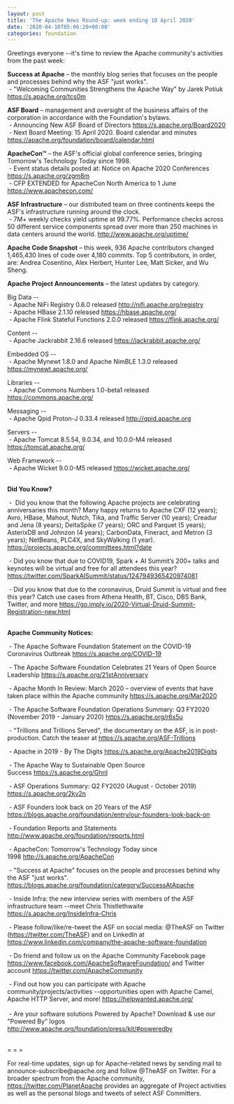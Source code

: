 ```yaml
---
layout: post
title: 'The Apache News Round-up: week ending 10 April 2020'
date: '2020-04-10T05:06:20+00:00'
categories: foundation
---
```

<p></p><p>Greetings everyone --it's time to review the Apache community's activities from the past week:</p><p><strong></strong><b><span class="il">Success</span> at Apache</b> – the monthly blog series that focuses on the people and processes behind why the ASF "just works".<br>
&nbsp;- "Welcoming Communities Strengthens the Apache Way" by Jarek Potiuk <a href="https://s.apache.org/tcs0m" target="_blank">https://s.apache.org/tcs0m</a><br></p><p><strong>ASF Board</strong> – management and oversight of the business affairs of the corporation in accordance with the Foundation's bylaws.<br>&nbsp;-&nbsp;Announcing New ASF Board of Directors&nbsp;<a href="https://s.apache.org/Board2020" target="_blank">https://s.apache.org/Board2020</a>&nbsp;<br>&nbsp;- Next Board Meeting: 15 April 2020. Board calendar and minutes <a href="https://apache.org/foundation/board/calendar.html" target="_blank">https://apache.org/foundation/board/calendar.html</a><br></p><a href="http://apache.org/foundation/board/calendar.html"><strong></strong></a><p><strong>ApacheCon™</strong> – the ASF's official global conference series, bringing Tomorrow's Technology Today since 1998.<br>&nbsp;- Event status details posted at: Notice on Apache 2020 Conferences <a href="https://s.apache.org/zgm8m" target="_blank">https://s.apache.org/zgm8m</a> <br>&nbsp;- CFP EXTENDED for ApacheCon North America to 1 June <a href="https://www.apachecon.com/" rel="noreferrer" target="_blank" data-saferedirecturl="https://www.google.com/url?q=https://www.apachecon.com/&amp;source=gmail&amp;ust=1586580638108000&amp;usg=AFQjCNHWvI4YD7_WAkITrTu6zUFosJod2Q">https://www.apachecon.com/</a></p><p><strong></strong></p><p><strong>ASF Infrastructure</strong> – our distributed team on three continents keeps the ASF's infrastructure running around the clock.<br>&nbsp;-
 7M+ weekly checks yield uptime at 99.77%. Performance checks across 50 
different service components spread over more than 250 machines in data 
centers around the world.&nbsp;<a href="http://www.apache.org/uptime/" target="_blank">http://www.apache.org/uptime/</a><br></p> 
  <p><strong>Apache Code Snapshot</strong> – this week, 936 Apache contributors changed 1,465,430 lines of code over 4,180 commits. Top 5 contributors, in order, are: Andrea Cosentino, Alex Herbert, Hunter Lee, Matt Sicker, and Wu Sheng. &nbsp; &nbsp; &nbsp; &nbsp; <span><span>&nbsp; &nbsp;</span></span> &nbsp; &nbsp; &nbsp; </p> 
  <p><strong>Apache Project Announcements</strong>&nbsp;– the latest updates by category. 
  </p><p>
Big Data --<br>
&nbsp;- Apache <span class="il">NiFi</span> <span class="il">Registry</span> 0.6.0 released <a href="http://nifi.apache.org/registry" rel="noreferrer" target="_blank" data-saferedirecturl="https://www.google.com/url?q=http://nifi.apache.org/registry&amp;source=gmail&amp;ust=1586526178922000&amp;usg=AFQjCNFmnbvZwsUw26oaogKQSPGfNBe8DA">http://<span class="il">nifi</span>.apache.org/registr<wbr>y</a><br>&nbsp;- Apache <span class="il">HBase</span> 2.1.10 released <a href="https://hbase.apache.org/" rel="noreferrer" target="_blank" data-saferedirecturl="https://www.google.com/url?q=https://hbase.apache.org/&amp;source=gmail&amp;ust=1586527135918000&amp;usg=AFQjCNF9xPQa7dsCONbNkLnvHl-tWEyB5A">https://<span class="il">hbase</span>.apache.org/</a><br>&nbsp;- Apache Flink Stateful Functions 2.0.0 released <a href="https://flink.apache.org/" target="_blank">https://flink.apache.org/</a><br></p><p>Content --<br>
&nbsp;- Apache Jackrabbit 2.16.6 released <a href="https://jackrabbit.apache.org/" rel="noreferrer" target="_blank" data-saferedirecturl="https://www.google.com/url?q=https://jackrabbit.apache.org/&amp;source=gmail&amp;ust=1586524829003000&amp;usg=AFQjCNFiHuV9LOFAsHWygPQU9410oiMiYQ">https://<span class="il">jackrabbit</span>.apache.org/</a></p><p>Embedded OS -- <br>&nbsp;- Apache <span class="il">Mynewt</span> 1.8.0 and Apache NimBLE 1.3.0 released <a href="https://mynewt.apache.org/" target="_blank"> https://mynewt.apache.org/ </a></p><p>Libraries --<br>
&nbsp;- Apache Commons Numbers 1.0-beta1 released <a href="https://commons.apache.org/" rel="noreferrer" target="_blank" data-saferedirecturl="https://www.google.com/url?q=https://commons.apache.org/&amp;source=gmail&amp;ust=1586524820351000&amp;usg=AFQjCNG3B5G2Tih6ETrs1JRE9kaehGGMkQ">https://<span class="il">commons</span>.apache.org/</a></p><p>Messaging --<br>
&nbsp;- Apache <span class="il">Qpid</span> <span class="il">Proton-</span>J 0.33.4 released <a href="http://qpid.apache.org" rel="noreferrer" target="_blank" data-saferedirecturl="https://www.google.com/url?q=http://qpid.apache.org&amp;source=gmail&amp;ust=1586526352327000&amp;usg=AFQjCNEkBdx7e7SzlGxQ8_7FlM2LgMKB8A">http://<span class="il">qpid</span>.apache.org</a><br>
</p><p>Servers --<br>
&nbsp;- Apache <span class="il">Tomcat</span> 8.5.54, 9.0.34, and 10.0.0-M4 released<a href="https://tomcat.apache.org/" rel="noreferrer" target="_blank" data-saferedirecturl="https://www.google.com/url?q=https://tomcat.apache.org/&amp;source=gmail&amp;ust=1586580277114000&amp;usg=AFQjCNG1zjyy3OON3OaL_EJGPrMSCx10EQ"> https://<span class="il">tomcat</span>.apache.org/</a></p><p>Web Framework --<br>
&nbsp;- Apache <span class="il">Wicket</span> 9.0.0-M5 released <a href="https://wicket.apache.org/" rel="noreferrer" target="_blank" data-saferedirecturl="https://www.google.com/url?q=https://wicket.apache.org/&amp;source=gmail&amp;ust=1586525833287000&amp;usg=AFQjCNHSxkJ2_1TAGVqr-JMXw4HNRY2Asw">https://<span class="il">wicket</span>.apache.org/</a></p><br><strong>Did You Know?</strong> 
  <p>&nbsp;-&nbsp; 
Did you know that the following Apache projects are celebrating 
anniversaries this month? Many happy returns to Apache CXF (12 years); 
Avro, HBase, Mahout, Nutch, Tika, and Traffic Server (10 years); Creadur
 and Jena (8 years); DeltaSpike (7 years); ORC and Parquet (5 years); 
AsterixDB and Johnzon (4 years); CarbonData, Fineract, and Metron (3 
years); NetBeans, PLC4X, and SkyWalking (1 year). <a href="https://projects.apache.org/committees.html?date" rel="noreferrer" target="_blank" data-saferedirecturl="https://www.google.com/url?q=https://projects.apache.org/committees.html?date&amp;source=gmail&amp;ust=1586580638108000&amp;usg=AFQjCNEvwxqnkHlxn0rPIIoAnpUXsdBxaA">https://projects.apache.org/co<wbr>mmittees.html?date</a></p><p>&nbsp;- 
Did you know that due to COVID19, Spark + AI Summit’s 200+ talks and 
keynotes will be virtual and free for all attendees this year? <a href="https://twitter.com/SparkAISummit/status/1247949365420974081" rel="noreferrer" target="_blank" data-saferedirecturl="https://www.google.com/url?q=https://twitter.com/SparkAISummit/status/1247949365420974081&amp;source=gmail&amp;ust=1586580638108000&amp;usg=AFQjCNFyq8h9oSwcgIBb92ppsAMpSKOM0g">https://twitter.com/SparkAISum<wbr>mit/status/1247949365420974081</a></p><p>&nbsp;- Did you know that due to the coronavirus, Druid Summit is virtual and 
free this year? Catch use cases from Athena Health, BT, Cisco, DBS Bank,
 Twitter, and more <a href="https://go.imply.io/2020-Virtual-Druid-Summit-Registration-new.html" rel="noreferrer" target="_blank" data-saferedirecturl="https://www.google.com/url?q=https://go.imply.io/2020-Virtual-Druid-Summit-Registration-new.html&amp;source=gmail&amp;ust=1586580638108000&amp;usg=AFQjCNFxANVs4ohRpwqWOsTXECSj5407JQ">https://go.imply.io/2020-Virtu<wbr>al-Druid-Summit-Registration-<wbr>new.html</a><span style="font-size: 14px;"><br></span><br></p><p><strong>Apache Community Notices:</strong></p> 
  <p>&nbsp;- The Apache Software Foundation Statement on the COVID-19 Coronavirus Outbreak <a href="https://s.apache.org/COVID-19" target="_blank">https://s.apache.org/COVID-19</a>&nbsp;&nbsp;</p><p>&nbsp;- The Apache Software Foundation Celebrates 21 Years of Open Source Leadership <a href="https://s.apache.org/21stAnniversary" rel="noreferrer" target="_blank" data-saferedirecturl="https://www.google.com/url?q=https://s.apache.org/21stAnniversary&amp;source=gmail&amp;ust=1586580638108000&amp;usg=AFQjCNHhBfHrSsg8TFX4Lwsa4GFZdonhcA">https://s.apache.org/21stAnniv<wbr>ersary</a> </p><p>&nbsp;- Apache Month In Review: March 2020 – overview of events that have taken place within the Apache community <a href="https://s.apache.org/Mar2020" target="_blank">https://s.apache.org/Mar2020</a><br></p> 
  <p>&nbsp;- The Apache Software Foundation Operations Summary: Q3 FY2020 (November 2019 - January 2020)&nbsp;<a href="https://s.apache.org/r6s5u" target="_blank">https://s.apache.org/r6s5u</a>&nbsp;&nbsp;</p><p>&nbsp;- "Trillions and Trillions Served", the documentary on the ASF, is in post-production. Catch the teaser at&nbsp;<a href="https://s.apache.org/ASF-Trillions">https://s.apache.org/ASF-Trillions</a> </p> 
  <p>&nbsp;- Apache in 2019 - By The Digits&nbsp;<a href="https://s.apache.org/Apache2019Digits">https://s.apache.org/Apache2019Digits</a> </p> 
  <p>&nbsp;- The Apache Way to Sustainable Open Source Success&nbsp;<a href="https://s.apache.org/GhnI">https://s.apache.org/GhnI</a></p> 
  <p>&nbsp;- ASF Operations Summary: Q2 FY2020 (August - October 2019) <a href="https://s.apache.org/2kv2n">https://s.apache.org/2kv2n</a></p> 
  <p>&nbsp;- ASF Founders look back on 20 Years of the ASF <a href="https://blogs.apache.org/foundation/entry/our-founders-look-back-on" target="_blank">https://blogs.apache.org/foundation/entry/our-founders-look-back-on</a><br></p> 
  <p>&nbsp;- Foundation Reports and Statements <a href="http://www.apache.org/foundation/reports.html">http://www.apache.org/foundation/reports.html</a></p> 
  <p>&nbsp;- ApacheCon: Tomorrow's Technology Today since 1998&nbsp;<a href="http://s.apache.org/ApacheCon">http://s.apache.org/ApacheCon</a></p> 
  <p>&nbsp;- "Success at Apache" focuses on the people and processes behind why the ASF "just works". <a href="https://blogs.apache.org/foundation/category/SuccessAtApache" target="_blank">https://blogs.apache.org/foundation/category/SuccessAtApache</a><br></p> 
  <div> 
    <p>&nbsp;- Inside Infra: the new interview series with members of the ASF infrastructure team --meet Chris Thistlethwaite <a href="https://s.apache.org/InsideInfra-Chris" rel="noreferrer" target="_blank" data-saferedirecturl="https://www.google.com/url?q=https://s.apache.org/InsideInfra-Chris&amp;source=gmail&amp;ust=1586580283558000&amp;usg=AFQjCNGN451iFhF1FutB7nKGJ1OYQE-BNw">https://s.apache.org/InsideInf<wbr>ra-Chris</a> </p><p>&nbsp;- Please follow/like/re-tweet the ASF on social media: @TheASF on Twitter (<a href="https://twitter.com/TheASF">https://twitter.com/TheASF</a>) and on LinkedIn at <a href="https://www.linkedin.com/company/the-apache-software-foundation">https://www.linkedin.com/company/the-apache-software-foundation</a></p> 
    <p>&nbsp;- Do friend and follow us on the Apache Community Facebook page <a href="https://www.facebook.com/ApacheSoftwareFoundation/">https://www.facebook.com/ApacheSoftwareFoundation/</a> and Twitter account <a href="https://twitter.com/ApacheCommunity">https://twitter.com/ApacheCommunity</a></p> 
  </div> <span class="LrzXr"></span><span class="LrzXr"></span> 
  <div>&nbsp;- Find out how you can participate with Apache 
community/projects/activities --opportunities open with Apache Camel, 
Apache HTTP Server, and more! <a href="https://helpwanted.apache.org/">https://helpwanted.apache.org/</a></div> 
  <div><br>&nbsp;- Are your software solutions Powered by Apache? Download &amp; use our "Powered By" logos <a href="http://www.apache.org/foundation/press/kit/#poweredby">http://www.apache.org/foundation/press/kit/#poweredby</a><br><br></div> 
  <div> 
    <p>= = =</p> 
    <p>For real-time updates, sign up for Apache-related news by sending
 mail to announce-subscribe@apache.org and follow @TheASF on Twitter. 
For a broader spectrum from the Apache community, <a href="https://twitter.com/PlanetApache">https://twitter.com/PlanetApache</a> provides an aggregate of Project activities as well as the personal blogs and tweets of select ASF Committers.</p></div><p></p>
